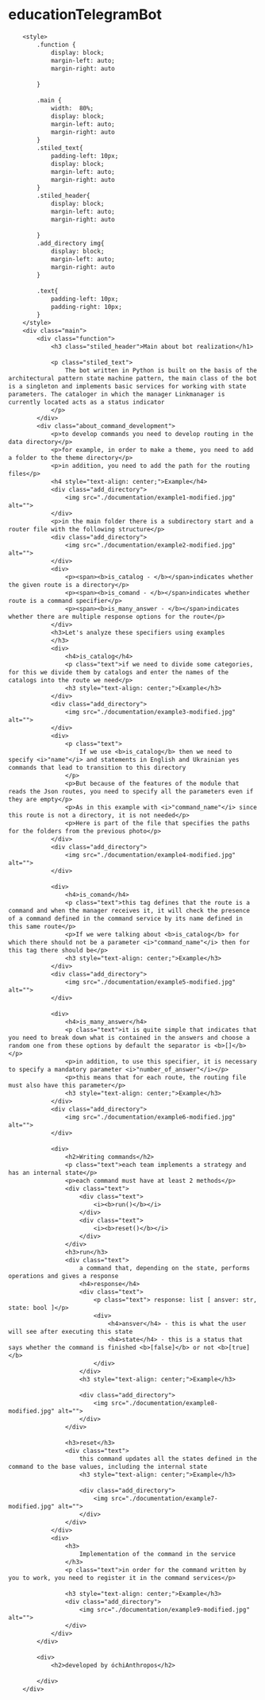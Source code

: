 # educationTelegramBot
        <style>
            .function {
                display: block;
                margin-left: auto;
                margin-right: auto 

            }

            .main {
                width:  80%;
                display: block;
                margin-left: auto;
                margin-right: auto 
            }
            .stiled_text{
                padding-left: 10px;
                display: block;
                margin-left: auto;
                margin-right: auto 
            }
            .stiled_header{
                display: block;
                margin-left: auto;
                margin-right: auto 

            }
            .add_directory img{
                display: block;
                margin-left: auto;
                margin-right: auto 
            }

            .text{
                padding-left: 10px;
                padding-right: 10px;
            }
        </style>
        <div class="main">
            <div class="function">
                <h3 class="stiled_header">Main about bot realization</h1>

                <p class="stiled_text">
                    The bot written in Python is built on the basis of the architectural pattern state machine pattern, the main class of the bot is a singleton and implements basic services for working with state parameters. The cataloger in which the manager Linkmanager is currently located acts as a status indicator
                </p>
            </div>
            <div class="about_command_development">
                <p>to develop commands you need to develop routing in the data directory</p>
                <p>for example, in order to make a theme, you need to add a folder to the theme directory</p>
                <p>in addition, you need to add the path for the routing files</p>
                <h4 style="text-align: center;">Example</h4>
                <div class="add_directory">
                    <img src="./documentation/example1-modified.jpg" alt="">
                </div>
                <p>in the main folder there is a subdirectory start and a router file with the following structure</p>
                <div class="add_directory">
                    <img src="./documentation/example2-modified.jpg" alt="">
                </div>
                <div>
                    <p><span><b>is_catalog - </b></span>indicates whether the given route is a directory</p>
                    <p><span><b>is_comand - </b></span>indicates whether route is a command specifier</p>
                    <p><span><b>is_many_answer - </b></span>indicates whether there are multiple response options for the route</p>
                </div>
                <h3>Let's analyze these specifiers using examples
                </h3>
                <div>
                    <h4>is_catalog</h4>
                    <p class="text">if we need to divide some categories, for this we divide them by catalogs and enter the names of the catalogs into the route we need</p>
                    <h3 style="text-align: center;">Example</h3>
                </div>
                <div class="add_directory">
                    <img src="./documentation/example3-modified.jpg" alt="">
                </div>
                <div>
                    <p class="text">
                        If we use <b>is_catalog</b> then we need to specify <i>"name"</i> and statements in English and Ukrainian yes commands that lead to transition to this directory
                    </p>
                    <p>But because of the features of the module that reads the Json routes, you need to specify all the parameters even if they are empty</p>
                    <p>As in this example with <i>"command_name"</i> since this route is not a directory, it is not needed</p>
                    <p>Here is part of the file that specifies the paths for the folders from the previous photo</p>
                </div>
                <div class="add_directory">
                    <img src="./documentation/example4-modified.jpg" alt="">
                </div>
                
                <div>
                    <h4>is_comand</h4>
                    <p class="text">this tag defines that the route is a command and when the manager receives it, it will check the presence of a command defined in the command service by its name defined in this same route</p>
                    <p>If we were talking about <b>is_catalog</b> for which there should not be a parameter <i>"command_name"</i> then for this tag there should be</p>
                    <h3 style="text-align: center;">Example</h3>
                </div>
                <div class="add_directory">
                    <img src="./documentation/example5-modified.jpg" alt="">
                </div>

                <div>
                    <h4>is_many_answer</h4>
                    <p class="text">it is quite simple that indicates that you need to break down what is contained in the answers and choose a random one from these options by default the separator is <b>[]</b></p>
                    <p>in addition, to use this specifier, it is necessary to specify a mandatory parameter <i>"number_of_answer"</i></p>
                    <p>this means that for each route, the routing file must also have this parameter</p>
                    <h3 style="text-align: center;">Example</h3>
                </div>
                <div class="add_directory">
                    <img src="./documentation/example6-modified.jpg" alt="">
                </div>

                <div>
                    <h2>Writing commands</h2>
                    <p class="text">each team implements a strategy and has an internal state</p>
                    <p>each command must have at least 2 methods</p>
                    <div class="text">
                        <div class="text">
                            <i><b>run()</b></i>
                        </div>
                        <div class="text">
                            <i><b>reset()</b></i>
                        </div>
                    </div>
                    <h3>run</h3>
                    <div class="text">
                        a command that, depending on the state, performs operations and gives a response 
                        <h4>response</h4>
                        <div class="text">
                            <p class="text"> response: list [ ansver: str, state: bool ]</p>
                            <div>
                                <h4>ansver</h4> - this is what the user will see after executing this state
                                <h4>state</h4> - this is a status that says whether the command is finished <b>[false]</b> or not <b>[true]</b>
                            </div>
                        </div>
                        <h3 style="text-align: center;">Example</h3>

                        <div class="add_directory">
                            <img src="./documentation/example8-modified.jpg" alt="">
                        </div>
                    </div>

                    <h3>reset</h3>
                    <div class="text">
                        this command updates all the states defined in the command to the base values, including the internal state
                        <h3 style="text-align: center;">Example</h3>
                        
                        <div class="add_directory">
                            <img src="./documentation/example7-modified.jpg" alt="">
                        </div>
                    </div>
                </div>
                <div>
                    <h3>
                        Implementation of the command in the service
                    </h3>
                    <p class="text">in order for the command written by you to work, you need to register it in the command services</p>

                    <h3 style="text-align: center;">Example</h3>
                    <div class="add_directory">
                        <img src="./documentation/example9-modified.jpg" alt="">
                    </div>
                </div>
            </div>

            <div>
                <h2>developed by óchiAnthropos</h2>

            </div>
        </div>